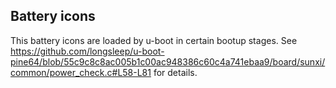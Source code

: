 ## Battery icons

This battery icons are loaded by u-boot in certain bootup stages. See
https://github.com/longsleep/u-boot-pine64/blob/55c9c8c8ac005b1c00ac948386c60c4a741ebaa9/board/sunxi/common/power_check.c#L58-L81
for details.
